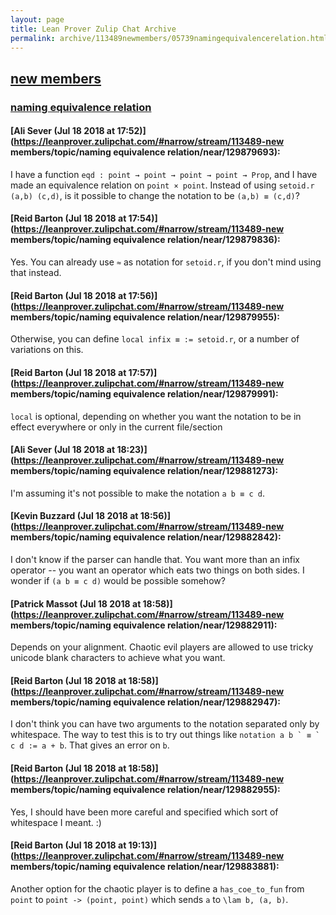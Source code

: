 ```yaml
---
layout: page
title: Lean Prover Zulip Chat Archive 
permalink: archive/113489newmembers/05739namingequivalencerelation.html
---
```


## [new members](index.html)
### [naming equivalence relation](05739namingequivalencerelation.html)

#### [Ali Sever (Jul 18 2018 at 17:52)](https://leanprover.zulipchat.com/#narrow/stream/113489-new members/topic/naming equivalence relation/near/129879693):
I have a function `eqd : point → point → point → point → Prop`, and I have made an equivalence relation on `point × point`. Instead of using `setoid.r (a,b) (c,d)`, is it possible to change the notation to be `(a,b) ≡ (c,d)`?

#### [Reid Barton (Jul 18 2018 at 17:54)](https://leanprover.zulipchat.com/#narrow/stream/113489-new members/topic/naming equivalence relation/near/129879836):
Yes.
You can already use `≈` as notation for `setoid.r`, if you don't mind using that instead.

#### [Reid Barton (Jul 18 2018 at 17:56)](https://leanprover.zulipchat.com/#narrow/stream/113489-new members/topic/naming equivalence relation/near/129879955):
Otherwise, you can define `local infix ≡ := setoid.r`, or a number of variations on this.

#### [Reid Barton (Jul 18 2018 at 17:57)](https://leanprover.zulipchat.com/#narrow/stream/113489-new members/topic/naming equivalence relation/near/129879991):
`local` is optional, depending on whether you want the notation to be in effect everywhere or only in the current file/section

#### [Ali Sever (Jul 18 2018 at 18:23)](https://leanprover.zulipchat.com/#narrow/stream/113489-new members/topic/naming equivalence relation/near/129881273):
I'm assuming it's not possible to make the notation `a b ≡ c d`.

#### [Kevin Buzzard (Jul 18 2018 at 18:56)](https://leanprover.zulipchat.com/#narrow/stream/113489-new members/topic/naming equivalence relation/near/129882842):
I don't know if the parser can handle that. You want more than an infix operator -- you want an operator which eats two things on both sides. I wonder if `(a b ≡ c d)` would be possible somehow?

#### [Patrick Massot (Jul 18 2018 at 18:58)](https://leanprover.zulipchat.com/#narrow/stream/113489-new members/topic/naming equivalence relation/near/129882911):
Depends on your alignment. Chaotic evil players are allowed to use tricky unicode blank characters to achieve what you want.

#### [Reid Barton (Jul 18 2018 at 18:58)](https://leanprover.zulipchat.com/#narrow/stream/113489-new members/topic/naming equivalence relation/near/129882947):
I don't think you can have two arguments to the notation separated only by whitespace.
The way to test this is to try out things like ``notation a b ` ≡ ` c d := a + b``. That gives an error on `b`.

#### [Reid Barton (Jul 18 2018 at 18:58)](https://leanprover.zulipchat.com/#narrow/stream/113489-new members/topic/naming equivalence relation/near/129882955):
Yes, I should have been more careful and specified which sort of whitespace I meant. :)

#### [Reid Barton (Jul 18 2018 at 19:13)](https://leanprover.zulipchat.com/#narrow/stream/113489-new members/topic/naming equivalence relation/near/129883881):
Another option for the chaotic player is to define a `has_coe_to_fun` from `point` to `point -> (point, point)` which sends `a` to `\lam b, (a, b)`.

